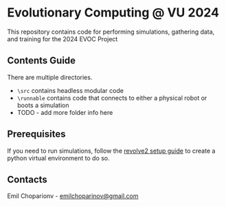 # Evolutionary Computing @ VU 2024
This repository contains code for performing simulations, gathering data, and training for the 2024 EVOC Project

## Contents Guide
There are multiple directories. 
- `\src` contains headless modular code 
- `\runnable` contains code that connects to either a physical robot or boots a simulation
- TODO - add more folder info here

## Prerequisites
If you need to run simulations, follow the [revolve2 setup guide](https://ci-group.github.io/revolve2/installation/index.html#prerequisites) to create a python virtual environment to do so.

## Contacts
Emil Choparionv - emilchoparinov@gmail.com 

